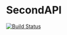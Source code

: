 # SecondAPI
[![Build Status](https://travis-ci.org/MUGABA/SecondAPI.svg?branch=master)](https://travis-ci.org/MUGABA/SecondAPI)